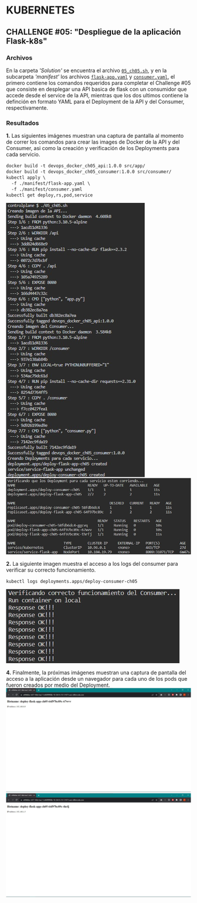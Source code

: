 # KUBERNETES

## CHALLENGE \#05: "Despliegue de la aplicación Flask-k8s"

### Archivos
En la carpeta *'Solution'* se encuentra el archivo [`05_ch05.sh`](../Solution/05_ch05.sh), y en la subcarpeta *'manifest'* los archivos [`flask-app.yaml`](../Solution/manifest/flask-app.yaml) y [`consumer.yaml`](../Solution/manifest/consumer.yaml), el primero contiene los comandos requeridos para completar el Challenge #05 que consiste en desplegar una API basica de flask con un consumidor que accede desde el service de la API, mientras que los dos ultimos contiene la definción en formato YAML para el Deployment de la API y del Consumer, respectivamente.

### Resultados
**1.** Las siguientes imágenes muestran una captura de pantalla al momento de correr los comandos para crear las images de Docker de la API y del Consumer, asi como la creación y verificación de los Deployments para cada servicio.
```
docker build -t devops_docker_ch05_api:1.0.0 src/app/
docker build -t devops_docker_ch05_consumer:1.0.0 src/consumer/
kubectl apply \
  -f ./manifest/flask-app.yaml \
  -f ./manifest/consumer.yaml
kubectl get deploy,rs,pod,service
```
![](./images/1-Script_Running_1.jpg)
![](./images/1-Script_Running_2.jpg)


**2.** La siguiente imagen muestra el acceso a los logs del consumer para verificar su correcto funcionamiento.
```
kubectl logs deployments.apps/deploy-consumer-ch05
```
![](./images/2-Testing_Consumer.jpg)

**4.** Finalmente, la próximas imágenes muestran una captura de pantalla del acceso a la aplicación desde un navegador para cada uno de los pods que fueron creados por medio del Deployment.
![](./images/3-Testing_API_1.jpg)
![](./images/3-Testing_API_2.jpg)
